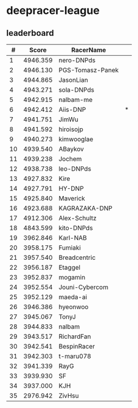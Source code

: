 # deepracer-league

## leaderboard

<!-- leaderboard -->
| # | Score | RacerName |   |
| - | ----- | --------- | - |
| 1 | 4946.359 | nero-DNPds | |
| 2 | 4946.130 | PGS-Tomasz-Panek | |
| 3 | 4944.865 | JasonLian | |
| 4 | 4943.271 | sola-DNPds | |
| 5 | 4942.915 | nalbam-me | |
| 6 | 4942.412 | Aiis-DNP | * |
| 7 | 4941.751 | JimWu | |
| 8 | 4941.592 | hiroisojp | |
| 9 | 4940.273 | kimwooglae | |
| 10 | 4939.540 | ABaykov | |
| 11 | 4939.238 | Jochem | |
| 12 | 4938.738 | leo-DNPds | |
| 13 | 4927.832 | Kire | |
| 14 | 4927.791 | HY-DNP | |
| 15 | 4925.840 | Maverick | |
| 16 | 4923.688 | KAGRAZAKA-DNP | |
| 17 | 4912.306 | Alex-Schultz | |
| 18 | 4843.599 | kito-DNPds | |
| 19 | 3962.846 | Karl-NAB | |
| 20 | 3958.175 | Fumiaki | |
| 21 | 3957.540 | Breadcentric | |
| 22 | 3956.187 | Etaggel | |
| 23 | 3952.837 | mogamin | |
| 24 | 3952.554 | Jouni-Cybercom | |
| 25 | 3952.129 | maeda-ai | |
| 26 | 3946.386 | hyeonwoo | |
| 27 | 3945.067 | TonyJ | |
| 28 | 3944.833 | nalbam | |
| 29 | 3943.517 | RichardFan | |
| 30 | 3942.541 | BespinRacer | |
| 31 | 3942.303 | t-maru078 | |
| 32 | 3941.339 | RayG | |
| 33 | 3939.930 | SF | |
| 34 | 3937.000 | KJH | |
| 35 | 2976.942 | ZivHsu | |
